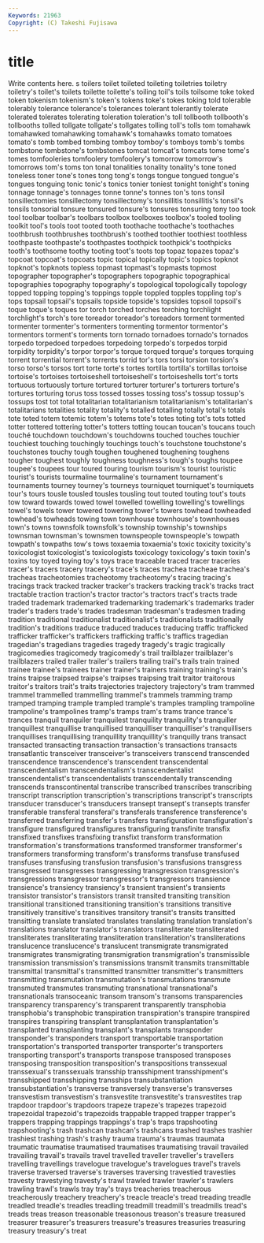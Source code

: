 ```yaml
---
Keywords: 21963 
Copyright: (C) Takeshi Fujisawa
---
```


# title

Write contents here.
s toilers toilet toileted toileting toiletries toiletry toiletry's
toilet's toilets toilette toilette's toiling toil's toils toilsome toke toked
token tokenism tokenism's token's tokens toke's tokes toking told tolerable
tolerably tolerance tolerance's tolerances tolerant tolerantly tolerate tolerated tolerates tolerating
toleration toleration's toll tollbooth tollbooth's tollbooths tolled tollgate tollgate's tollgates
tolling toll's tolls tom tomahawk tomahawked tomahawking tomahawk's tomahawks tomato
tomatoes tomato's tomb tombed tombing tomboy tomboy's tomboys tomb's tombs
tombstone tombstone's tombstones tomcat tomcat's tomcats tome tome's tomes tomfooleries
tomfoolery tomfoolery's tomorrow tomorrow's tomorrows tom's toms ton tonal tonalities
tonality tonality's tone toned toneless toner tone's tones tong tong's
tongs tongue tongued tongue's tongues tonguing tonic tonic's tonics tonier
toniest tonight tonight's toning tonnage tonnage's tonnages tonne tonne's tonnes
ton's tons tonsil tonsillectomies tonsillectomy tonsillectomy's tonsillitis tonsillitis's tonsil's tonsils
tonsorial tonsure tonsured tonsure's tonsures tonsuring tony too took tool
toolbar toolbar's toolbars toolbox toolboxes toolbox's tooled tooling toolkit tool's
tools toot tooted tooth toothache toothache's toothaches toothbrush toothbrushes toothbrush's
toothed toothier toothiest toothless toothpaste toothpaste's toothpastes toothpick toothpick's toothpicks
tooth's toothsome toothy tooting toot's toots top topaz topazes topaz's
topcoat topcoat's topcoats topic topical topically topic's topics topknot topknot's
topknots topless topmast topmast's topmasts topmost topographer topographer's topographers topographic
topographical topographies topography topography's topological topologically topology topped topping topping's
toppings topple toppled topples toppling top's tops topsail topsail's topsails
topside topside's topsides topsoil topsoil's toque toque's toques tor torch
torched torches torching torchlight torchlight's torch's tore toreador toreador's toreadors
torment tormented tormenter tormenter's tormenters tormenting tormentor tormentor's tormentors torment's
torments torn tornado tornadoes tornado's tornados torpedo torpedoed torpedoes torpedoing
torpedo's torpedos torpid torpidity torpidity's torpor torpor's torque torqued torque's
torques torquing torrent torrential torrent's torrents torrid tor's tors torsi
torsion torsion's torso torso's torsos tort torte torte's tortes tortilla
tortilla's tortillas tortoise tortoise's tortoises tortoiseshell tortoiseshell's tortoiseshells tort's torts
tortuous tortuously torture tortured torturer torturer's torturers torture's tortures torturing
torus toss tossed tosses tossing toss's tossup tossup's tossups tost
tot total totalitarian totalitarianism totalitarianism's totalitarian's totalitarians totalities totality totality's
totalled totalling totally total's totals tote toted totem totemic totem's
totems tote's totes toting tot's tots totted totter tottered tottering
totter's totters totting toucan toucan's toucans touch touché touchdown touchdown's
touchdowns touched touches touchier touchiest touching touchingly touchings touch's touchstone
touchstone's touchstones touchy tough toughen toughened toughening toughens tougher toughest
toughly toughness toughness's tough's toughs toupee toupee's toupees tour toured
touring tourism tourism's tourist touristic tourist's tourists tourmaline tourmaline's tournament
tournament's tournaments tourney tourney's tourneys tourniquet tourniquet's tourniquets tour's tours
tousle tousled tousles tousling tout touted touting tout's touts tow
toward towards towed towel towelled towelling towelling's towellings towel's towels
tower towered towering tower's towers towhead towheaded towhead's towheads towing
town townhouse townhouse's townhouses town's towns townsfolk townsfolk's township township's
townships townsman townsman's townsmen townspeople townspeople's towpath towpath's towpaths tow's
tows toxaemia toxaemia's toxic toxicity toxicity's toxicologist toxicologist's toxicologists toxicology
toxicology's toxin toxin's toxins toy toyed toying toy's toys trace
traceable traced tracer traceries tracer's tracers tracery tracery's trace's traces
trachea tracheae trachea's tracheas tracheotomies tracheotomy tracheotomy's tracing tracing's tracings
track tracked tracker tracker's trackers tracking track's tracks tract tractable
traction traction's tractor tractor's tractors tract's tracts trade traded trademark
trademarked trademarking trademark's trademarks trader trader's traders trade's trades tradesman
tradesman's tradesmen trading tradition traditional traditionalist traditionalist's traditionalists traditionally tradition's
traditions traduce traduced traduces traducing traffic trafficked trafficker trafficker's traffickers
trafficking traffic's traffics tragedian tragedian's tragedians tragedies tragedy tragedy's tragic
tragically tragicomedies tragicomedy tragicomedy's trail trailblazer trailblazer's trailblazers trailed trailer
trailer's trailers trailing trail's trails train trained trainee trainee's trainees
trainer trainer's trainers training training's train's trains traipse traipsed traipse's
traipses traipsing trait traitor traitorous traitor's traitors trait's traits trajectories
trajectory trajectory's tram trammed trammel trammelled trammelling trammel's trammels tramming
tramp tramped tramping trample trampled trample's tramples trampling trampoline trampoline's
trampolines tramp's tramps tram's trams trance trance's trances tranquil tranquiler
tranquilest tranquility tranquility's tranquiller tranquillest tranquillise tranquillised tranquilliser tranquilliser's tranquillisers
tranquillises tranquillising tranquillity tranquillity's tranquilly trans transact transacted transacting transaction
transaction's transactions transacts transatlantic transceiver transceiver's transceivers transcend transcended transcendence
transcendence's transcendent transcendental transcendentalism transcendentalism's transcendentalist transcendentalist's transcendentalists transcendentally transcending
transcends transcontinental transcribe transcribed transcribes transcribing transcript transcription transcription's transcriptions
transcript's transcripts transducer transducer's transducers transept transept's transepts transfer transferable
transferal transferal's transferals transference transference's transferred transferring transfer's transfers transfiguration
transfiguration's transfigure transfigured transfigures transfiguring transfinite transfix transfixed transfixes transfixing
transfixt transform transformation transformation's transformations transformed transformer transformer's transformers transforming
transform's transforms transfuse transfused transfuses transfusing transfusion transfusion's transfusions transgress
transgressed transgresses transgressing transgression transgression's transgressions transgressor transgressor's transgressors transience
transience's transiency transiency's transient transient's transients transistor transistor's transistors transit
transited transiting transition transitional transitioned transitioning transition's transitions transitive transitively
transitive's transitives transitory transit's transits transitted transitting translate translated translates
translating translation translation's translations translator translator's translators transliterate transliterated transliterates
transliterating transliteration transliteration's transliterations translucence translucence's translucent transmigrate transmigrated transmigrates
transmigrating transmigration transmigration's transmissible transmission transmission's transmissions transmit transmits transmittable
transmittal transmittal's transmitted transmitter transmitter's transmitters transmitting transmutation transmutation's transmutations
transmute transmuted transmutes transmuting transnational transnational's transnationals transoceanic transom transom's
transoms transparencies transparency transparency's transparent transparently transphobia transphobia's transphobic transpiration
transpiration's transpire transpired transpires transpiring transplant transplantation transplantation's transplanted transplanting
transplant's transplants transponder transponder's transponders transport transportable transportation transportation's transported
transporter transporter's transporters transporting transport's transports transpose transposed transposes transposing
transposition transposition's transpositions transsexual transsexual's transsexuals transship transshipment transshipment's transshipped
transshipping transships transubstantiation transubstantiation's transverse transversely transverse's transverses transvestism transvestism's
transvestite transvestite's transvestites trap trapdoor trapdoor's trapdoors trapeze trapeze's trapezes
trapezoid trapezoidal trapezoid's trapezoids trappable trapped trapper trapper's trappers trapping
trappings trappings's trap's traps trapshooting trapshooting's trash trashcan trashcan's trashcans
trashed trashes trashier trashiest trashing trash's trashy trauma trauma's traumas
traumata traumatic traumatise traumatised traumatises traumatising travail travailed travailing travail's
travails travel travelled traveller traveller's travellers travelling travellings travelogue travelogue's
travelogues travel's travels traverse traversed traverse's traverses traversing travestied travesties
travesty travestying travesty's trawl trawled trawler trawler's trawlers trawling trawl's
trawls tray tray's trays treacheries treacherous treacherously treachery treachery's treacle
treacle's tread treading treadle treadled treadle's treadles treadling treadmill treadmill's
treadmills tread's treads treas treason treasonable treasonous treason's treasure treasured
treasurer treasurer's treasurers treasure's treasures treasuries treasuring treasury treasury's treat
